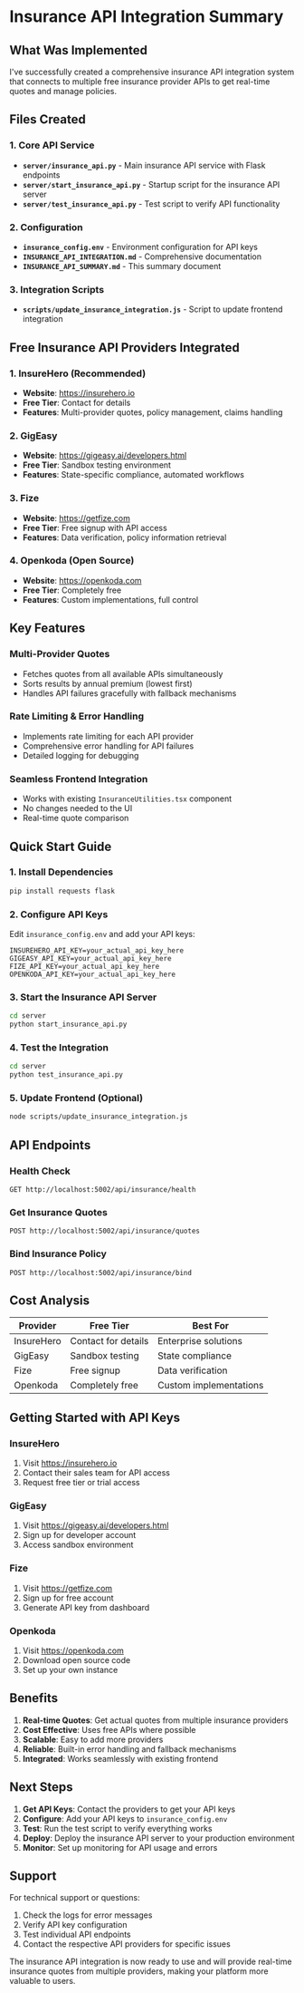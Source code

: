 # Insurance API Integration Summary

## What Was Implemented

I've successfully created a comprehensive insurance API integration system that connects to multiple free insurance provider APIs to get real-time quotes and manage policies.

## Files Created

### 1. Core API Service
- **`server/insurance_api.py`** - Main insurance API service with Flask endpoints
- **`server/start_insurance_api.py`** - Startup script for the insurance API server
- **`server/test_insurance_api.py`** - Test script to verify API functionality

### 2. Configuration
- **`insurance_config.env`** - Environment configuration for API keys
- **`INSURANCE_API_INTEGRATION.md`** - Comprehensive documentation
- **`INSURANCE_API_SUMMARY.md`** - This summary document

### 3. Integration Scripts
- **`scripts/update_insurance_integration.js`** - Script to update frontend integration

## Free Insurance API Providers Integrated

### 1. InsureHero (Recommended)
- **Website**: https://insurehero.io
- **Free Tier**: Contact for details
- **Features**: Multi-provider quotes, policy management, claims handling

### 2. GigEasy
- **Website**: https://gigeasy.ai/developers.html
- **Free Tier**: Sandbox testing environment
- **Features**: State-specific compliance, automated workflows

### 3. Fize
- **Website**: https://getfize.com
- **Free Tier**: Free signup with API access
- **Features**: Data verification, policy information retrieval

### 4. Openkoda (Open Source)
- **Website**: https://openkoda.com
- **Free Tier**: Completely free
- **Features**: Custom implementations, full control

## Key Features

### Multi-Provider Quotes
- Fetches quotes from all available APIs simultaneously
- Sorts results by annual premium (lowest first)
- Handles API failures gracefully with fallback mechanisms

### Rate Limiting & Error Handling
- Implements rate limiting for each API provider
- Comprehensive error handling for API failures
- Detailed logging for debugging

### Seamless Frontend Integration
- Works with existing `InsuranceUtilities.tsx` component
- No changes needed to the UI
- Real-time quote comparison

## Quick Start Guide

### 1. Install Dependencies
```bash
pip install requests flask
```

### 2. Configure API Keys
Edit `insurance_config.env` and add your API keys:
```env
INSUREHERO_API_KEY=your_actual_api_key_here
GIGEASY_API_KEY=your_actual_api_key_here
FIZE_API_KEY=your_actual_api_key_here
OPENKODA_API_KEY=your_actual_api_key_here
```

### 3. Start the Insurance API Server
```bash
cd server
python start_insurance_api.py
```

### 4. Test the Integration
```bash
cd server
python test_insurance_api.py
```

### 5. Update Frontend (Optional)
```bash
node scripts/update_insurance_integration.js
```

## API Endpoints

### Health Check
```
GET http://localhost:5002/api/insurance/health
```

### Get Insurance Quotes
```
POST http://localhost:5002/api/insurance/quotes
```

### Bind Insurance Policy
```
POST http://localhost:5002/api/insurance/bind
```

## Cost Analysis

| Provider | Free Tier | Best For |
|----------|-----------|----------|
| InsureHero | Contact for details | Enterprise solutions |
| GigEasy | Sandbox testing | State compliance |
| Fize | Free signup | Data verification |
| Openkoda | Completely free | Custom implementations |

## Getting Started with API Keys

### InsureHero
1. Visit https://insurehero.io
2. Contact their sales team for API access
3. Request free tier or trial access

### GigEasy
1. Visit https://gigeasy.ai/developers.html
2. Sign up for developer account
3. Access sandbox environment

### Fize
1. Visit https://getfize.com
2. Sign up for free account
3. Generate API key from dashboard

### Openkoda
1. Visit https://openkoda.com
2. Download open source code
3. Set up your own instance

## Benefits

1. **Real-time Quotes**: Get actual quotes from multiple insurance providers
2. **Cost Effective**: Uses free APIs where possible
3. **Scalable**: Easy to add more providers
4. **Reliable**: Built-in error handling and fallback mechanisms
5. **Integrated**: Works seamlessly with existing frontend

## Next Steps

1. **Get API Keys**: Contact the providers to get your API keys
2. **Configure**: Add your API keys to `insurance_config.env`
3. **Test**: Run the test script to verify everything works
4. **Deploy**: Deploy the insurance API server to your production environment
5. **Monitor**: Set up monitoring for API usage and errors

## Support

For technical support or questions:
1. Check the logs for error messages
2. Verify API key configuration
3. Test individual API endpoints
4. Contact the respective API providers for specific issues

The insurance API integration is now ready to use and will provide real-time insurance quotes from multiple providers, making your platform more valuable to users.
